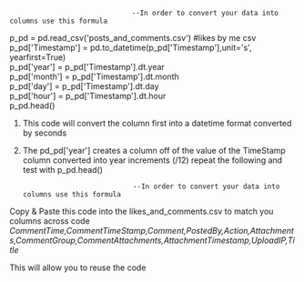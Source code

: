                                  --In order to convert your data into columns use this formula

p_pd = pd.read_csv('posts_and_comments.csv') #likes by me csv <br>
p_pd['Timestamp'] = pd.to_datetime(p_pd['Timestamp'],unit='s', yearfirst=True)  <br> 
p_pd['year'] = p_pd['Timestamp'].dt.year           <br> 
p_pd['month'] = p_pd['Timestamp'].dt.month         <br> 
p_pd['day'] = p_pd['Timestamp'].dt.day   <br> 
p_pd['hour'] = p_pd['Timestamp'].dt.hour   <br> 
p_pd.head()<br>

1. This code will convert the column first into a datetime format converted by seconds

2. The pd_pd['year'] creates a column off of the value of the TimeStamp column converted into year increments (/12) repeat the following and test with p_pd.head()

                                  --In order to convert your data into columns use this formula
                                  
  Copy & Paste this code into the likes_and_comments.csv to match you columns across code <br>
        <i> CommentTime,CommentTimeStamp,Comment,PostedBy,Action,Attachments,CommentGroup,CommentAttachments,AttachmentTimestamp,UploadIP,Title </i>
        
  This will allow you to reuse the code
